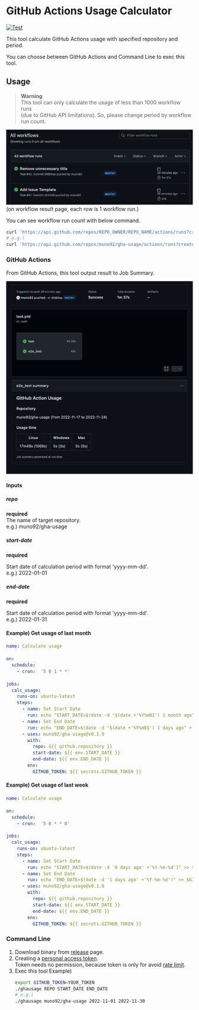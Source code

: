 # GitHub Actions Usage Calculator

[![Test](https://github.com/muno92/gha-usage/actions/workflows/test.yml/badge.svg)](https://github.com/muno92/gha-usage/actions/workflows/test.yml)

This tool calculate GitHub Actions usage with specified repository and period.

You can choose between GitHub Actions and Command Line to exec this tool.

## Usage

> **Warning**  
> This tool can only calculate the usage of less than 1000 workflow runs  
> (due to GitHub API limitations).
> So, please change period by workflow run count.

![workflow run example](./assets/workflow_runs.png)  
(on workflow result page, each row is 1 workflow run.)

You can see workflow run count with below command.

```bash
curl 'https://api.github.com/repos/REPO_OWNER/REPO_NAME/actions/runs?created=START_DATE..END_DATE' | jq '.total_count'
# e.g.)
curl 'https://api.github.com/repos/muno92/gha-usage/actions/runs?created=2022-11-01..2022-11-30' | jq '.total_count'
```

### GitHub Actions

From GitHub Actions, this tool output result to Job Summary.

![job summary example](./assets/job_summary.png)

#### Inputs

##### repo

**required**  
The name of target repository.  
e.g.) muno92/gha-usage

##### start-date

**required**

Start date of calculation period with format 'yyyy-mm-dd'.  
e.g.) 2022-01-01

##### end-date

**required**

Start date of calculation period with format 'yyyy-mm-dd'.  
e.g.) 2022-01-31

#### Example) Get usage of last month

```yaml
name: Calculate usage

on:
  schedule:
    - cron:  '5 0 1 * *'
    
jobs:
  calc_usage:
    runs-on: ubuntu-latest
    steps:
      - name: Set Start Date
        run: echo "START_DATE=$(date -d "$(date +'%Y%m01') 1 month ago" +'%Y-%m-%d')" >> $GITHUB_ENV
      - name: Set End Date
        run: echo "END_DATE=$(date -d "$(date +'%Y%m01') 1 days ago" +'%Y-%m-%d')" >> $GITHUB_ENV
      - uses: muno92/gha-usage@v0.1.0
        with:
          repo: ${{ github.repository }}
          start-date: ${{ env.START_DATE }}
          end-date: ${{ env.END_DATE }}
        env:
          GITHUB_TOKEN: ${{ secrets.GITHUB_TOKEN }}
```

#### Example) Get usage of last week

```yaml
name: Calculate usage

on:
  schedule:
    - cron:  '5 0 * * 0'
    
jobs:
  calc_usage:
    runs-on: ubuntu-latest
    steps:
      - name: Set Start Date
        run: echo "START_DATE=$(date -d '8 days ago' +'%Y-%m-%d')" >> $GITHUB_ENV
      - name: Set End Date
        run: echo "END_DATE=$(date -d '1 days ago' +'%Y-%m-%d')" >> $GITHUB_ENV
      - uses: muno92/gha-usage@v0.1.0
        with:
          repo: ${{ github.repository }}
          start-date: ${{ env.START_DATE }}
          end-date: ${{ env.END_DATE }}
        env:
          GITHUB_TOKEN: ${{ secrets.GITHUB_TOKEN }}
```

### Command Line

1. Download binary from [release](https://github.com/muno92/gha-usage/releases) page.
2. Creating a [personal access token](https://docs.github.com/ja/authentication/keeping-your-account-and-data-secure/creating-a-personal-access-token).  
  Token needs no permission, because token is only for avoid [rate limit](https://docs.github.com/en/rest/overview/resources-in-the-rest-api#rate-limiting).
3. Exec this tool
   Example)
   ```bash
   export GITHUB_TOKEN=YOUR_TOKEN
   ./ghausage REPO START_DATE END_DATE
   # e.g.)
   ./ghausage muno92/gha-usage 2022-11-01 2022-11-30
   ```
